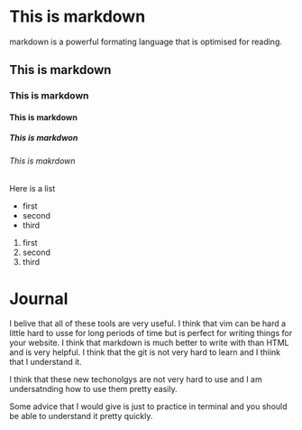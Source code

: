 # This is markdown

markdown is a powerful formating language that is optimised for reading.

## This is markdown

### This is markdown

#### This is markdown

##### This is markdwon

###### This is makrdown


Here is a list
- first
- second
- third

1. first
2. second
3. third

# Journal

I belive that all of these tools are very useful. I think that vim can be hard a little hard to usse for long periods of time but is perfect for writing things for your website. I think that markdown is much better to write with than HTML and is very helpful. I think that the git is not very hard to learn and I thiink that I understand it.

I think that these new techonolgys are not very hard to use and I am undersatnding how to use them pretty easily.

Some advice that I would give is just to practice in terminal and you should be able to understand it pretty quickly.

